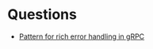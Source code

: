 # Questions

- [Pattern for rich error handling in gRPC](https://stackoverflow.com/questions/48748745/pattern-for-rich-error-handling-in-grpc/48750825#48750825)